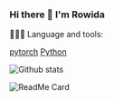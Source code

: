 ### Hi there 👋  I'm Rowida 
<!--
**Rowida46/Rowida46** is a ✨ _special_ ✨ repository because its `README.md` (this file) appears on your GitHub profile.

[twitter](https://twitter.com/Rowida60125002) [linkedin](https://www.linkedin.com/in/rowida-nagah-30182a135/) [stackoverflow](https://stackoverflow.com/users/14987788/rowida-nagah) [quora](https://www.quora.com/profile/Rowida-Nagah) [hackerrank] (https://www.hackerrank.com/rowida)


Computer science student passionate about AI , distributed systems & development. More than one year of Python coding experience with object-oriented programming and data structures.
 
 
Here are some ideas to get you started:

- 🔭 I’m Python  developer...
- 🌱 I’m currently learning Software development ...
- 👯 I’m looking to collaborate on ...
- 🤔 I’m looking for help with ...
- 💬 Ask me about ...
- 📫 How to reach me: [My facebook account](https://www.facebook.com/rowida.nagah.545/)
- 😄 Pronouns: ...
- ⚡ Fun fact: ...
-->


👨🏻‍💻 Language and tools:

[pytorch](https://pytorch.org/) [Python](https://www.python.org/)



![Github stats](https://github-readme-stats.vercel.app/api?username=Rowida46)

![ReadMe Card](https://github-readme-stats.vercel.app/api/pin/?username=Rowida46&repo=Rowida46)

